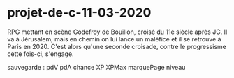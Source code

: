 # projet-de-c-11-03-2020

RPG mettant en scène Godefroy de Bouillon, croisé du 11e siècle après JC. Il va à Jérusalem, mais en chemin on lui lance un maléfice et il se retrouve à Paris en 2020. C'est alors qu'une seconde croisade, contre le progressisme cette fois-ci, s'engage.

sauvegarde : pdV pdA chance XP XPMax marquePage niveau
